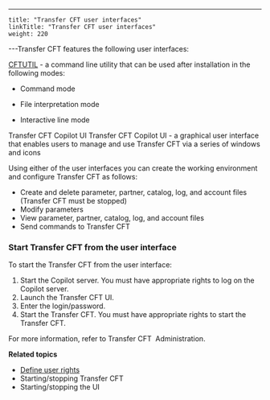 ---
    title: "Transfer CFT user interfaces"
    linkTitle: "Transfer CFT user interfaces"
    weight: 220
---Transfer CFT features the following user interfaces:

[CFTUTIL](../../../../../c_intro_userinterfaces/about_cftutil) - a command
line utility that can be used after installation in the following modes:

- Command mode

<!-- -->

- File interpretation
    mode

<!-- -->

- Interactive
    line mode

Transfer CFT Copilot UI
Transfer CFT Copilot UI - a graphical user interface that enables users to manage
and use Transfer CFT via a series of windows and
icons

<span id="CFTUTIL_presentation"></span>Using either of the user interfaces you can
create the working environment and configure Transfer CFT as follows:

- Create and delete
    parameter, partner, catalog, log, and account files (Transfer CFT must be stopped)
- Modify parameters
- View parameter,
    partner, catalog, log, and account files
- Send commands to Transfer CFT

### Start Transfer CFT from the user interface

To start the Transfer CFT from the user interface:

1. Start the Copilot server. You must have appropriate rights to log on the Copilot server.
1. Launch the Transfer CFT UI.
1. Enter the login/password.
1. Start the Transfer CFT. You must have appropriate rights to start the Transfer CFT.  

For more information, refer to Transfer CFT  Administration.

****Related topics****

- [Define user rights](../user_rights_and_interface_win)
- Starting/stopping
    Transfer CFT
- Starting/stopping the UI
